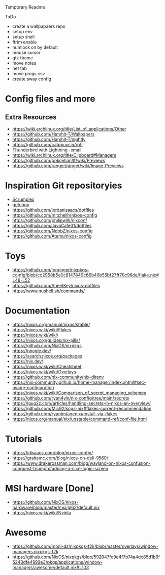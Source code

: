 Temporary Readme

ToDo

- create a wallpapaers repo
- setup env
- setup shell
- ftrim enable
- numlock on by default
- mouse cursor
- gtk theme
- move notes
- net tab
- move progs.csv
- create sway config

# Config files and more

## Extra Resources

- https://wiki.archlinux.org/title/List_of_applications/Other
- https://github.com/Harshit-T/Wallpapers
- https://github.com/Harshit-T/nightly
- https://github.com/catppuccin/rofi
- Thunderbird with Lightning -email
- https://wiki.archlinux.org/title/Clipboard#Managers
- https://github.com/gokcehan/lf/wiki/Previews
- https://github.com/ranger/ranger/wiki/Image-Previews

# Inspiration Git repositoryies

- [Scrumplex](https://github.com/Scrumplex/flake)
- [getchoo](https://github.com/getchoo/flake)
- https://github.com/jordanisaacs/dotfiles
- https://github.com/mitchellh/nixos-config
- https://github.com/philipwilk/nixconf
- https://github.com/JavaCafe01/dotfiles
- https://github.com/NobbZ/nixos-config
- https://github.com/Atemu/nixos-config

# Toys

- https://github.com/jonringer/nixpkgs-config/blob/cc2958b5e0c8147849c66b40b55bf27ff70c96de/flake.nix#L48-L52
- https://github.com/SheetKey/nixos-dotfiles
- https://www.nushell.sh/commands/

# Documentation

- https://nixos.org/manual/nixos/stable/
- https://nixos.wiki/wiki/Flakes
- https://nixos.wiki/wiki/
- https://nixos.org/guides/nix-pills/
- https://github.com/NixOS/nixpkgs
- https://noogle.dev/
- https://search.nixos.org/packages
- https://nix.dev/
- https://nixos.wiki/wiki/Cheatsheet
- https://nixos.wiki/wiki/Overlays
- https://github.com/nix-community/nix-direnv
- https://nix-community.github.io/home-manager/index.xhtml#sec-usage-configuration
- https://nixos.wiki/wiki/Comparison_of_secret_managing_schemes
- https://github.com/ryan4yin/nix-config/tree/main/secrets
- https://lgug2z.com/articles/handling-secrets-in-nixos-an-overview/
- https://github.com/Mic92/sops-nix#flakes-current-recommendation
- https://github.com/ryantm/agenix#install-via-flakes
- https://nixos.org/manual/nix/unstable/command-ref/conf-file.html

# Tutorials

- https://jdisaacs.com/blog/nixos-config/
- https://grahamc.com/blog/nixos-on-dell-9560/
- https://www.drakerossman.com/blog/wayland-on-nixos-confusion-conquest-triumph#adding-a-nice-login-screen

# MSI hardware [Done]

- https://github.com/NixOS/nixos-hardware/blob/master/msi/gl62/default.nix
- https://nixos.wiki/wiki/Nvidia

# Awesome

- https://github.com/moni-dz/nixpkgs-f2k/blob/master/overlays/window-managers.nixpkgs-f2k
- https://github.com/NixOS/nixpkgs/blob/592047fc9e4f7b74a4dc85d1b9f5243dfe4899e3/pkgs/applications/window-managers/awesome/default.nix#L103
